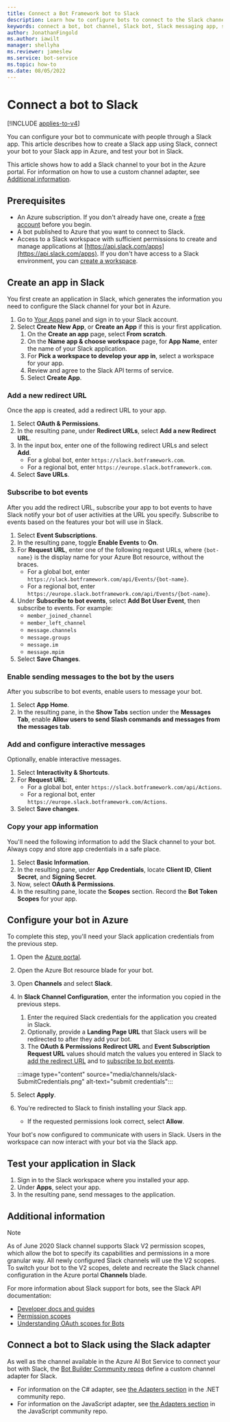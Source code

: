 ```yaml
---
title: Connect a Bot Framework bot to Slack
description: Learn how to configure bots to connect to the Slack channel and communicate with users via Slack.
keywords: connect a bot, bot channel, Slack bot, Slack messaging app, slack adapter
author: JonathanFingold
ms.author: iawilt
manager: shellyha
ms.reviewer: jameslew
ms.service: bot-service
ms.topic: how-to
ms.date: 08/05/2022
---
```


# Connect a bot to Slack

[!INCLUDE [applies-to-v4](includes/applies-to-v4-current.md)]

You can configure your bot to communicate with people through a Slack app. This article describes how to create a Slack app using Slack, connect your bot to your Slack app in Azure, and test your bot in Slack.

This article shows how to add a Slack channel to your bot in the Azure portal. For information on how to use a custom channel adapter, see [Additional information](#additional-information).

## Prerequisites

- An Azure subscription. If you don't already have one, create a [free account](https://azure.microsoft.com/free/?WT.mc_id=A261C142F) before you begin.
- A bot published to Azure that you want to connect to Slack.
- Access to a Slack workspace with sufficient permissions to create and manage applications at [https://api.slack.com/apps](https://api.slack.com/apps). If you don't have access to a Slack environment, you can [create a workspace](https://www.slack.com).

## Create an app in Slack

You first create an application in Slack, which generates the information you need to configure the Slack channel for your bot in Azure.

1. Go to [Your Apps](https://api.slack.com/apps) panel and sign in to your Slack account.
1. Select **Create New App**, or **Create an App** if this is your first application.
    1. On the **Create an app** page, select **From scratch**.
    1. On the **Name app & choose workspace** page, for **App Name**, enter the name of your Slack application.
    1. For **Pick a workspace to develop your app in**, select a workspace for your app.
    1. Review and agree to the Slack API terms of service.
    1. Select **Create App**.

### Add a new redirect URL

Once the app is created, add a redirect URL to your app.

1. Select **OAuth & Permissions**.
1. In the resulting pane, under **Redirect URLs**, select **Add a new Redirect URL**.
1. In the input box, enter one of the following redirect URLs and select **Add**.
    - For a global bot, enter `https://slack.botframework.com`.
    - For a regional bot, enter `https://europe.slack.botframework.com`.
1. Select **Save URLs**.

### Subscribe to bot events

After you add the redirect URL, subscribe your app to bot events to have Slack notify your bot of user activities at the URL you specify.
Subscribe to events based on the features your bot will use in Slack.

1. Select **Event Subscriptions**.
1. In the resulting pane, toggle **Enable Events** to **On**.
1. For **Request URL**, enter one of the following request URLs, where `{bot-name}` is the display name for your Azure Bot resource, without the braces.
    - For a global bot, enter `https://slack.botframework.com/api/Events/{bot-name}`.
    - For a regional bot, enter `https://europe.slack.botframework.com/api/Events/{bot-name}`.
1. Under **Subscribe to bot events**, select **Add Bot User Event**, then subscribe to events. For example:
    - `member_joined_channel`
    - `member_left_channel`
    - `message.channels`
    - `message.groups`
    - `message.im`
    - `message.mpim`
1. Select **Save Changes**.

### Enable sending messages to the bot by the users

After you subscribe to bot events, enable users to message your bot.

1. Select **App Home**.
1. In the resulting pane, in the **Show Tabs** section under the **Messages Tab**, enable **Allow users to send Slash commands and messages from the messages tab**.

### Add and configure interactive messages

Optionally, enable interactive messages.

1. Select **Interactivity & Shortcuts**.
1. For **Request URL**:
    - For a global bot, enter `https://slack.botframework.com/api/Actions`.
    - For a regional bot, enter `https://europe.slack.botframework.com/Actions`.
1. Select **Save changes**.

### Copy your app information

You'll need the following information to add the Slack channel to your bot. Always copy and store app credentials in a safe place.

1. Select **Basic Information**.
1. In the resulting pane, under **App Credentials**, locate **Client ID**, **Client Secret**, and **Signing Secret**.
1. Now, select **OAuth & Permissions**.
1. In the resulting pane, locate the **Scopes** section. Record the **Bot Token Scopes** for your app.

## Configure your bot in Azure

To complete this step, you'll need your Slack application credentials from the previous step.

1. Open the [Azure portal](https://portal.azure.com/).
1. Open the Azure Bot resource blade for your bot.
1. Open **Channels** and select **Slack**.
1. In **Slack Channel Configuration**, enter the information you copied in the previous steps.
    1. Enter the required Slack credentials for the application you created in Slack.
    1. Optionally, provide a **Landing Page URL** that Slack users will be redirected to after they add your bot.
    1. The **OAuth & Permissions Redirect URL** and **Event Subscription Request URL** values should match the values you entered in Slack to [add the redirect URL](#add-a-new-redirect-url) and to [subscribe to bot events](#subscribe-to-bot-events).

    :::image type="content" source="media/channels/slack-SubmitCredentials.png" alt-text="submit credentials":::

1. Select **Apply**.
1. You're redirected to Slack to finish installing your Slack app.
    - If the requested permissions look correct, select **Allow**.

Your bot's now configured to communicate with users in Slack.
Users in the workspace can now interact with your bot via the Slack app.

## Test your application in Slack

1. Sign in to the Slack workspace where you installed your app.
1. Under **Apps**, select your app.
1. In the resulting pane, send messages to the application.

## Additional information

> [!NOTE]
> As of June 2020 Slack channel supports Slack V2 permission scopes, which allow the bot to specify its capabilities and permissions in a more granular way. All newly configured Slack channels will use the V2 scopes. To switch your bot to the V2 scopes, delete and recreate the Slack channel configuration in the Azure portal **Channels** blade.

For more information about Slack support for bots, see the Slack API documentation:

- [Developer docs and guides](https://api.slack.com/docs)
- [Permission scopes](https://api.slack.com/scopes)
- [Understanding OAuth scopes for Bots](https://api.slack.com/tutorials/understanding-oauth-scopes-bot)

## Connect a bot to Slack using the Slack adapter

As well as the channel available in the Azure AI Bot Service to connect your bot with Slack, the [Bot Builder Community repos](https://github.com/BotBuilderCommunity/) define a custom channel adapter for Slack.

- For information on the C# adapter, see [the Adapters section](https://github.com/BotBuilderCommunity/botbuilder-community-dotnet#adapters) in the .NET community repo.
- For information on the JavaScript adapter, see [the Adapters section](https://github.com/BotBuilderCommunity/botbuilder-community-js#adapters) in the JavaScript community repo.

